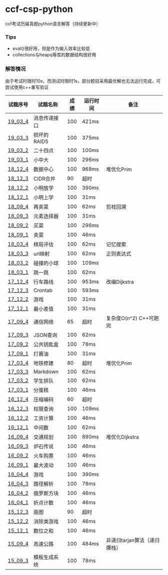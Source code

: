 # ccf-csp-python
ccf考试历届真题python语言解答（持续更新中）
### Tips
* eval()很好用，但是作为输入效率比较低
* collections与heapq等库的数据结构很好用
### 解答情况
由于考试时限时10s，而测试时限时1s，部分题目采用最优解也无法运行完成，可尝试使用c++重写验证  

| 试题序号                      | 试题名称     | 成绩 | 运行时间 | 备注                         |
| ----------------------------- | ------------ | ---- | -------- | ---------------------------- |
| [19_03_4](./19_03/19_03_4.py) | 消息传递接口 | 100  | 421ms    |                              |
| [19_03_3](./19_03/19_03_3.py) | 损坏的RAID5  | 100  | 375ms    |                              |
| [19_03_2](./19_03/19_03_2.py) | 二十四点     | 100  | 100ms    |                              |
| [19_03_1](./19_03/19_03_1.py) | 小中大       | 100  | 296ms    |                              |
| [18_12_4](./18_12/18_12_4.py) | 数据中心     | 100  | 968ms    | 堆优化Prim                   |
| [18_12_3](./18_12/18_12_3.py) | CIDR合并     | 90   | 超时     |                              |
| [18_12_2](./18_12/18_12_2.py) | 小明放学     | 100  | 390ms    |                              |
| [18_12_1](./18_12/18_12_1.py) | 小明上学     | 100  | 31ms     |                              |
| [18_09_4](./18_09/18_09_4.py) | 再卖菜       | 100  | 62ms     | 剪枝回溯                     |
| [18_09_3](./18_09/18_09_3.py) | 元素选择器   | 100  | 31ms     |                              |
| [18_09_2](./18_09/18_09_2.py) | 买菜         | 100  | 296ms    |                              |
| [18_09_1](./18_09/18_09_1.py) | 卖菜         | 100  | 46ms     |                              |
| [18_03_4](./18_03/18_03_4.py) | 棋局评估     | 100  | 62ms     | 记忆搜索                     |
| [18_03_3](./18_03/18_03_3.py) | url映射      | 100  | 62ms     | 正则表达式                   |
| [18_03_2](./18_03/18_03_2.py) | 碰撞的小球   | 100  | 109ms    |                              |
| [18_03_1](./18_03/18_03_1.py) | 跳一跳       | 100  | 62ms     |                              |
| [17_12_4](./17_12/17_12_4.py) | 行车路线     | 100  | 953ms    | 改编Dijkstra                 |
| [17_12_3](./17_12/17_12_3.py) | Crontab      | 100  | 593ms    |                              |
| [17_12_2](./17_12/17_12_2.py) | 游戏         | 100  | 31ms     |                              |
| [17_12_1](./17_12/17_12_1.py) | 最小差值     | 100  | 31ms     |                              |
| [17_09_4](./17_09/17_09_4.py) | 通信网络     | 65   | 超时     | 复杂度O(n^2) C++可跑完       |
| [17_09_3](./17_09/17_09_3.py) | JSON查询     | 100  | 62ms     |                              |
| [17_09_2](./17_09/17_09_2.py) | 公共钥匙盒   | 100  | 78ms     |                              |
| [17_09_1](./17_09/17_09_1.py) | 打酱油       | 100  | 31ms     |                              |
| [17_03_4](./17_03/17_03_4.py) | 地铁修建     | 80   | 超时     | 堆优化Prim                   |
| [17_03_3](./17_03/17_03_3.py) | Markdown     | 100  | 62ms     |                              |
| [17_03_2](./17_03/17_03_2.py) | 学生排队     | 100  | 62ms     |                              |
| [17_03_1](./17_03/17_03_1.py) | 分蛋糕       | 100  | 46ms     |                              |
| [16_12_4](./16_12/16_12_4.py) | 压缩编码     | 60   | 超时     |                              |
| [16_12_3](./16_12/16_12_3.py) | 权限查询     | 100  | 109ms    |                              |
| [16_12_2](./16_12/16_12_2.py) | 工资计算     | 100  | 46ms     |                              |
| [16_12_1](./16_12/16_12_1.py) | 中间数       | 100  | 62ms     |                              |
| [16_09_4](./16_09/16_09_4.py) | 交通规划     | 100  | 890ms    | 堆优化Dijkstra               |
| [16_09_3](./16_09/16_09_3.py) | 炉石传说     | 100  | 46ms     |                              |
| [16_09_2](./16_09/16_09_2.py) | 火车购票     | 100  | 46ms     |                              |
| [16_09_1](./16_09/16_09_1.py) | 最大波动     | 100  | 46ms     |                              |
| [16_04_4](./16_04/16_04_4.py) | 游戏         | 100  | 390ms    |                              |
| [16_04_3](./16_04/16_04_3.py) | 路径解析     | 100  | 78ms     |                              |
| [16_04_2](./16_04/16_04_2.py) | 俄罗斯方块   | 100  | 46ms     |                              |
| [16_04_1](./16_04/16_04_1.py) | 折点计数     | 100  | 46ms     |                              |
| [15_12_3](./15_12/15_12_3.py) | 画图         | 90   | 超时     |                              |
| [15_12_2](./15_12/15_12_2.py) | 消除类游戏   | 100  | 46ms     |                              |
| [15_12_1](./15_12/15_12_1.py) | 数位之和     | 100  | 46ms     |                              |
| [15_09_4](./15_09/15_09_4.py) | 高速公路     | 100  | 484ms    | 非递归tarjan算法（递归爆栈） |
| [15_09_3](./15_09/15_09_3.py) | 模板生成系统 | 100  | 78ms     |                              |